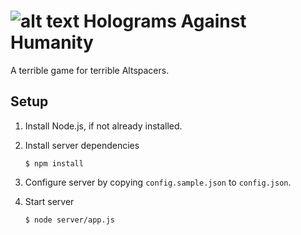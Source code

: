 ![alt text](https://github.com/falkrons/HaH/blob/master/icon/HaH_icon.jpg "Holograms Against Humanity")
Holograms Against Humanity
==========================

A terrible game for terrible Altspacers.


Setup
-----

1. Install Node.js, if not already installed.

2. Install server dependencies
	```
	$ npm install
	```

3. Configure server by copying `config.sample.json` to `config.json`.

3. Start server
	```
	$ node server/app.js
	```
